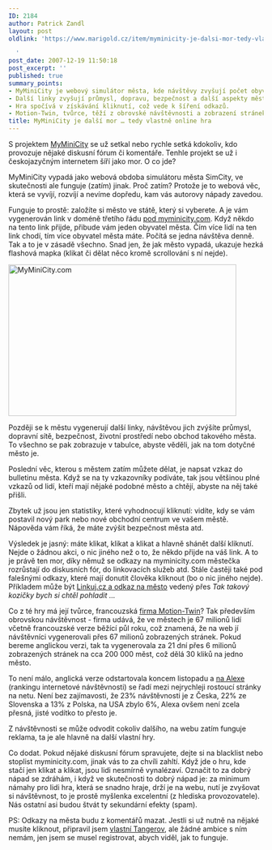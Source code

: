 ```yaml
---
ID: 2184
author: Patrick Zandl
layout: post
oldlink: 'https://www.marigold.cz/item/myminicity-je-dalsi-mor-tedy-vlastne-online-hra

  '
post_date: 2007-12-19 11:50:18
post_excerpt: ''
published: true
summary_points:
- MyMiniCity je webový simulátor města, kde návštěvy zvyšují počet obyvatel.
- Další linky zvyšují průmysl, dopravu, bezpečnost a další aspekty města.
- Hra spočívá v získávání kliknutí, což vede k šíření odkazů.
- Motion-Twin, tvůrce, těží z obrovské návštěvnosti a zobrazení stránek.
title: MyMiniCity je další mor … tedy vlastně online hra
---
```


S projektem <a href="http://www.myminicity.com">MyMiniCity</a> se už setkal nebo rychle setká kdokoliv, kdo provozuje nějaké diskusní fórum či komentáře. Tenhle projekt se už i českojazyčným internetem šíří jako mor. O co jde? 

MyMiniCity vypadá jako webová obdoba simulátoru města SimCity, ve skutečnosti ale funguje (zatím) jinak. Proč zatím? Protože je to webová věc, která se vyvíjí, rozvíjí a nevíme dopředu, kam vás autorovy nápady zavedou. <!--more-->

Funguje to prostě: založíte si město ve státě, který si vyberete. A je vám vygenerován link v doméně třetího řádu <a href="http://tangerov.myminicity.com/ind">pod myminicity.com</a>. Když někdo na tento link přijde, přibude vám jeden obyvatel města. Čím více lidí na ten link chodí, tím více obyvatel města máte. Počítá se jedna návštěva denně. Tak a to je v zásadě všechno. Snad jen, že jak město vypadá, ukazuje hezká flashová mapka (klikat či dělat něco kromě scrollování s ní nejde). 

<a href="http://www.marigold.cz/wp-content/myminicity.png"><img src="http://www.marigold.cz/wp-content/_myminicity.png" width="450" height="299" alt="MyMiniCity.com" title="MyMiniCity.com"  /></a>

Později se k městu vygenerují další linky, návštěvou jich zvýšíte průmysl, dopravní sítě, bezpečnost, životní prostředí nebo obchod takového města. To všechno se pak zobrazuje v tabulce, abyste věděli, jak na tom dotyčné město je. 

Poslední věc, kterou s městem zatím můžete dělat, je napsat vzkaz do bulletinu města. Když se na ty vzkazovníky podíváte, tak jsou většinou plné vzkazů od lidí, kteří mají nějaké podobné město a chtějí, abyste na něj také přišli. 

Zbytek už jsou jen statistiky, které vyhodnocují kliknutí: vidíte, kdy se vám postavil nový park nebo nové obchodní centrum ve vašem městě. Nápověda vám říká, že máte zvýšit bezpečnost města atd. 

Výsledek je jasný: máte klikat, klikat a klikat a hlavně shánět další kliknutí. Nejde o žádnou akci, o nic jiného než o to, že někdo přijde na váš link. A to je právě ten mor, díky němuž se odkazy na myminicity.com městečka rozrůstají do diskusních fór, do linkovacích služeb atd. Stále častěji také pod falešnými odkazy, které mají donutit člověka kliknout (bo o nic jiného nejde). Příkladem může být <a href="http://linkuj.cz/?id=show&viewnr=4&typ=0&par=35508">Linkuj.cz a odkaz na město</a> vedený přes <em>Tak takový kozičky bych si chtěl pohladit  ...</em>

Co z té hry má její tvůrce, francouzská <a href="http://blog.motion-twin.com/">firma Motion-Twin</a>? Tak především obrovskou návštěvnost - firma udává, že ve městech je 67 milionů lidí včetně francouzské verze běžící půl roku, což znamená, že na web jí  návštěvníci vygenerovali přes 67 milionů zobrazených stránek. Pokud bereme anglickou verzi, tak ta vygenerovala za 21 dní přes 6 milionů zobrazených stránek na cca 200 000 měst, což dělá 30 kliků na jedno město.  

To není málo, anglická verze odstartovala koncem listopadu a <a href="http://www.alexa.com/data/details/traffic_details/myminicity.com">na Alexe</a> (rankingu internetové návštěvnosti) se řadí mezi nejrychleji rostoucí stránky na netu. Není bez zajímavosti, že 23% návštěvnosti je z Česka, 22% ze Slovenska a 13% z Polska, na USA zbylo 6%, Alexa ovšem není zcela přesná, jisté vodítko to přesto je. 

Z návštěvnosti se může odvodit cokoliv dalšího, na webu zatím funguje reklama, ta je ale hlavně na další vlastní hry. 

Co dodat. Pokud nějaké diskusní fórum spravujete, dejte si na blacklist nebo stoplist myminicity.com, jinak vás to za chvíli zahltí. Když jde o hru, kde stačí jen klikat a klikat, jsou lidi nesmírně vynalézaví. Označit to za dobrý nápad se zdráhám, i když ve skutečnosti to dobrý nápad je: za minimum námahy pro lidi hra, která se snadno hraje, drží je na webu, nutí je zvyšovat si návštěvnost, to je prostě myšlenka excelentní (z hlediska provozovatele). Nás ostatní asi budou štvát ty sekundární efekty (spam).

PS: Odkazy na města budu z komentářů mazat. Jestli si už nutně na nějaké musíte kliknout, připravil jsem <a href="http://tangerov.myminicity.com/env">vlastní Tangerov</a>, ale žádné ambice s ním nemám, jen jsem se musel registrovat, abych viděl, jak to funguje.